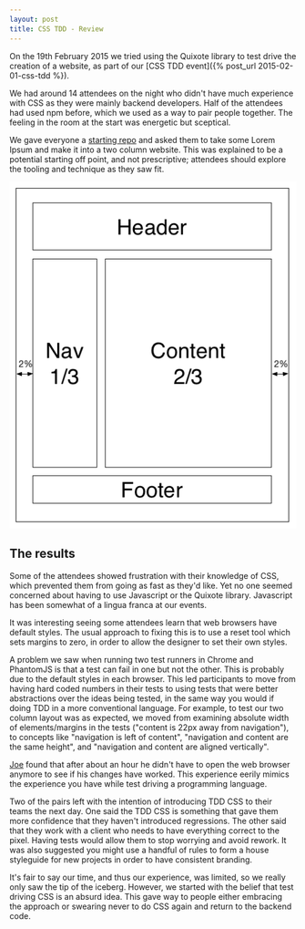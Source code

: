 ```yaml
---
layout: post
title: CSS TDD - Review
---
```


On the 19th February 2015 we tried using the Quixote library to test drive the creation of a website, as part of our [CSS TDD event]({% post_url 2015-02-01-css-tdd %}). 

We had around 14 attendees on the night who didn't have much experience with CSS as they were mainly backend developers. Half of the attendees had used npm before, which we used as a way to pair people together. The feeling in the room at the start was energetic but sceptical.

We gave everyone a [starting repo](https://github.com/codecraftuk/tddcss) and asked them to take some Lorem Ipsum and make it into a two column website. This was explained to be a potential starting off point, and not prescriptive; attendees should explore the tooling and technique as they saw fit.

<img src="/images/layout.png" class="centered-image" />

## The results

Some of the attendees showed frustration with their knowledge of CSS, which prevented them from going as fast as they'd like. Yet no one seemed concerned about having to use Javascript or the Quixote library. Javascript has been somewhat of a lingua franca at our events.

It was interesting seeing some attendees learn that web browsers have default styles. The usual approach to fixing this is to use a reset tool which sets margins to zero, in order to allow the designer to set their own styles.

A problem we saw when running two test runners in Chrome and PhantomJS is that a test can fail in one but not the other. This is probably due to the default styles in each browser. This led participants to move from having hard coded numbers in their tests to using tests that were better abstractions over the ideas being tested, in the same way you would if doing TDD in a more conventional language. For example, to test our two column layout was as expected, we moved from examining absolute width of elements/margins in the tests ("content is 22px away from navigation"), to concepts like "navigation is left of content", "navigation and content are the same height", and "navigation and content are aligned vertically".

[Joe](https://twitter.com/joe_jag) found that after about an hour he didn't have to open the web browser anymore to see if his changes have worked. This experience eerily mimics the experience you have while test driving a programming language.

Two of the pairs left with the intention of introducing TDD CSS to their teams the next day. One said the TDD CSS is something that gave them more confidence that they haven't introduced regressions. The other said that they work with a client who needs to have everything correct to the pixel. Having tests would allow them to stop worrying and avoid rework. It was also suggested you might use a handful of rules to form a house styleguide for new projects in order to have consistent branding.

It's fair to say our time, and thus our experience, was limited, so we really only saw the tip of the iceberg. However, we started with the belief that test driving CSS is an absurd idea. This gave way to people either embracing the approach or swearing never to do CSS again and return to the backend code.